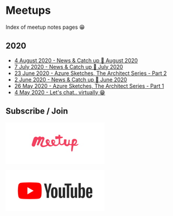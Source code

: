 # Meetups

Index of meetup notes pages 😁

## 2020

- [4 August 2020 - News & Catch up 📰 August 2020](meetups/2020/20200804.md)
- [7 July 2020 - News & Catch up 📰 July 2020](meetups/2020/20200707.md)
- [23 June 2020 - Azure Sketches, The Architect Series - Part 2](meetups/2020/20200623.md)
- [2 June 2020 - News & Catch up 📰 June 2020](meetups/2020/20200602.md)
- [26 May 2020 - Azure Sketches, The Architect Series - Part 1](meetups/2020/20200526.md)
- [4 May 2020 - Let's chat.. virtually 😁](meetups/2020/20200504.md)

## Subscribe / Join

[![Azure Transformation Labs](meetups/2020/files/_common/meetup.jpg)](https://www.meetup.com/Azure-Transformation-Labs/)

[![South Africa Durban UG](meetups/2020/files/_common/YouTube.jpg)](https://www.youtube.com/channel/UCLiY63qnSK5H619_uKSue4g)
